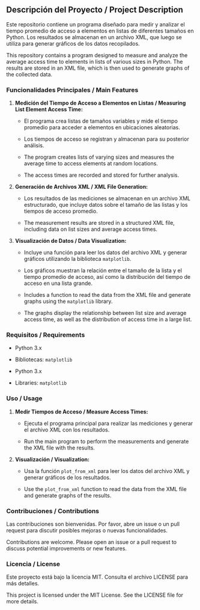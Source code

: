## Descripción del Proyecto / Project Description

Este repositorio contiene un programa diseñado para medir y analizar el tiempo promedio de acceso a elementos en listas de diferentes tamaños en Python. Los resultados se almacenan en un archivo XML, que luego se utiliza para generar gráficos de los datos recopilados.

This repository contains a program designed to measure and analyze the average access time to elements in lists of various sizes in Python. The results are stored in an XML file, which is then used to generate graphs of the collected data.

### Funcionalidades Principales / Main Features

1. **Medición del Tiempo de Acceso a Elementos en Listas / Measuring List Element Access Time:**
   - El programa crea listas de tamaños variables y mide el tiempo promedio para acceder a elementos en ubicaciones aleatorias.
   - Los tiempos de acceso se registran y almacenan para su posterior análisis.

   - The program creates lists of varying sizes and measures the average time to access elements at random locations.
   - The access times are recorded and stored for further analysis.

2. **Generación de Archivos XML / XML File Generation:**
   - Los resultados de las mediciones se almacenan en un archivo XML estructurado, que incluye datos sobre el tamaño de las listas y los tiempos de acceso promedio.

   - The measurement results are stored in a structured XML file, including data on list sizes and average access times.

3. **Visualización de Datos / Data Visualization:**
   - Incluye una función para leer los datos del archivo XML y generar gráficos utilizando la biblioteca `matplotlib`.
   - Los gráficos muestran la relación entre el tamaño de la lista y el tiempo promedio de acceso, así como la distribución del tiempo de acceso en una lista grande.

   - Includes a function to read the data from the XML file and generate graphs using the `matplotlib` library.
   - The graphs display the relationship between list size and average access time, as well as the distribution of access time in a large list.

### Requisitos / Requirements

- Python 3.x
- Bibliotecas: `matplotlib`

- Python 3.x
- Libraries: `matplotlib`

### Uso / Usage

1. **Medir Tiempos de Acceso / Measure Access Times:**
   - Ejecuta el programa principal para realizar las mediciones y generar el archivo XML con los resultados.

   - Run the main program to perform the measurements and generate the XML file with the results.

2. **Visualización / Visualization:**
   - Usa la función `plot_from_xml` para leer los datos del archivo XML y generar gráficos de los resultados.

   - Use the `plot_from_xml` function to read the data from the XML file and generate graphs of the results.

### Contribuciones / Contributions

Las contribuciones son bienvenidas. Por favor, abre un issue o un pull request para discutir posibles mejoras o nuevas funcionalidades.

Contributions are welcome. Please open an issue or a pull request to discuss potential improvements or new features.

### Licencia / License

Este proyecto está bajo la licencia MIT. Consulta el archivo LICENSE para más detalles.

This project is licensed under the MIT License. See the LICENSE file for more details.
